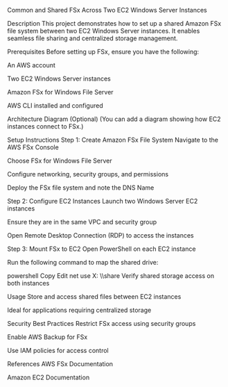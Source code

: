 Common and Shared FSx Across Two EC2 Windows Server Instances

Description
This project demonstrates how to set up a shared Amazon FSx file system between two EC2 Windows Server instances. It enables seamless file sharing and centralized storage management.

Prerequisites
Before setting up FSx, ensure you have the following:

An AWS account

Two EC2 Windows Server instances

Amazon FSx for Windows File Server

AWS CLI installed and configured

Architecture Diagram (Optional)
(You can add a diagram showing how EC2 instances connect to FSx.)

Setup Instructions
Step 1: Create Amazon FSx File System
Navigate to the AWS FSx Console

Choose FSx for Windows File Server

Configure networking, security groups, and permissions

Deploy the FSx file system and note the DNS Name

Step 2: Configure EC2 Instances
Launch two Windows Server EC2 instances

Ensure they are in the same VPC and security group

Open Remote Desktop Connection (RDP) to access the instances

Step 3: Mount FSx to EC2
Open PowerShell on each EC2 instance

Run the following command to map the shared drive:

powershell
Copy
Edit
net use X: \\<FSx-DNS-Name>\share
Verify shared storage access on both instances

Usage
Store and access shared files between EC2 instances

Ideal for applications requiring centralized storage

Security Best Practices
Restrict FSx access using security groups

Enable AWS Backup for FSx

Use IAM policies for access control

References
AWS FSx Documentation

Amazon EC2 Documentation

